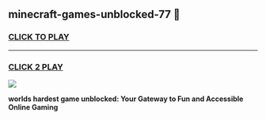 
## minecraft-games-unblocked-77 👋
<h3>
<a href="https://premium.freeplayer.one?title=minecraft-games-unblocked-77&ref=14F">CLICK TO PLAY</a></h3>
<hr>

<h3>
<a href="https://premium.freeplayer.one?title=minecraft-games-unblocked-77&ref=14F">CLICK 2 PLAY</a>
  
</h3>

<a href="https://premium.freeplayer.one?title=minecraft-games-unblocked-77&ref=12F/"><img src="https://clearcache.store/games.png"></a>


**worlds hardest game unblocked: Your Gateway to Fun and Accessible Online Gaming**
